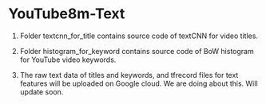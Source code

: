 # YouTube8m-Text

1. Folder textcnn_for_title contains source code of textCNN for video titles. 

2. Folder histogram_for_keyword contains source code of BoW histogram for YouTube video keywords.

3. The raw text data of titles and keywords, and tfrecord files for text features will be uploaded on Google cloud. We are doing about this. Will update soon.
